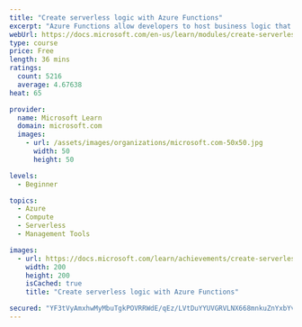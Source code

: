 ```yaml
---
title: "Create serverless logic with Azure Functions"
excerpt: "Azure Functions allow developers to host business logic that can be executed without managing or provisioning infrastructure."
webUrl: https://docs.microsoft.com/en-us/learn/modules/create-serverless-logic-with-azure-functions/
type: course
price: Free
length: 36 mins
ratings:
  count: 5216
  average: 4.67638
heat: 65

provider:
  name: Microsoft Learn
  domain: microsoft.com
  images:
    - url: /assets/images/organizations/microsoft.com-50x50.jpg
      width: 50
      height: 50

levels:
  - Beginner

topics:
  - Azure
  - Compute
  - Serverless
  - Management Tools

images:
  - url: https://docs.microsoft.com/learn/achievements/create-serverless-logic-with-azure-functions-social.png
    width: 200
    height: 200
    isCached: true
    title: "Create serverless logic with Azure Functions"

secured: "YF3tVyAmxhwMyMbuTgkPOVRRWdE/qEz/LVtDuYYUVGRVLNX668mnkuZnYxbYvG/XV7bi6yz1EcyUssBbJbb8IzZUSJdOgNEBEFQYugEcKYSwkzeubN0RTNhQVpkVfUOBt1SSf0ua9SDxM2XvN0kBB9jvjb1TDbwFYpeej2ULwFd2TPrHsuzEtGTjJqwK+2QYM1V8IAvaoKmTUm+To2rFdVrWD5vGZcxdIExpWpbTevbd220w+z+15J7x9vy4/5fZwGoquDO3e/uqa6s9A+ApfxwE6oD5dUaoiFJI3f4xK3qWsNzG1TNB6ONDz5qHMYXwNwNaoyVMXdWbS5hRnMOJNJBZ2Pb1MC1B7awhJDNhXzSTpaHwVbGt9pUJLxRDOkrj3pHkTnK1mjbHrWPKGhS1uw==;4tt12n4U7Jm5lkd61q2Yog=="
---
```


